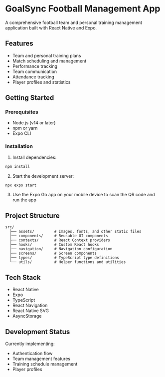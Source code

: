 # GoalSync Football Management App

A comprehensive football team and personal training management application built with React Native and Expo.

## Features

- Team and personal training plans
- Match scheduling and management
- Performance tracking
- Team communication
- Attendance tracking
- Player profiles and statistics

## Getting Started

### Prerequisites

- Node.js (v14 or later)
- npm or yarn
- Expo CLI

### Installation

1. Install dependencies:
```bash
npm install
```

2. Start the development server:
```bash
npx expo start
```

3. Use the Expo Go app on your mobile device to scan the QR code and run the app

## Project Structure

```
src/
  ├── assets/         # Images, fonts, and other static files
  ├── components/     # Reusable UI components
  ├── contexts/       # React Context providers
  ├── hooks/          # Custom React hooks
  ├── navigation/     # Navigation configuration
  ├── screens/        # Screen components
  ├── types/          # TypeScript type definitions
  └── utils/          # Helper functions and utilities
```

## Tech Stack

- React Native
- Expo
- TypeScript
- React Navigation
- React Native SVG
- AsyncStorage

## Development Status

Currently implementing:
- Authentication flow
- Team management features
- Training schedule management
- Player profiles 
